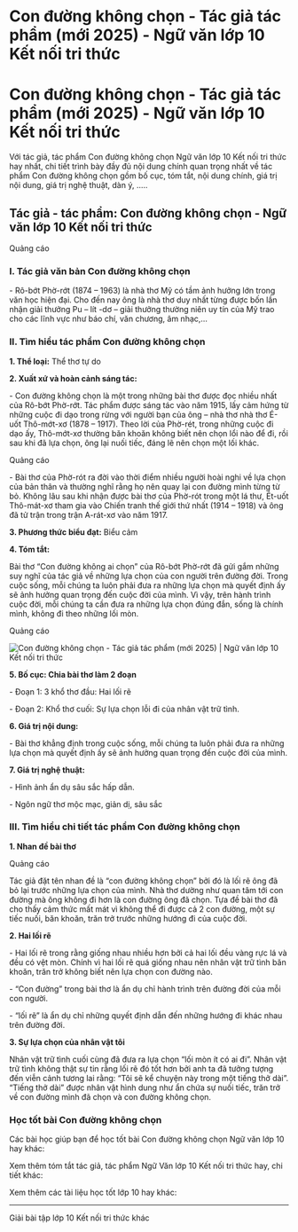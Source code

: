 # Con đường không chọn - Tác giả tác phẩm (mới 2025) - Ngữ văn lớp 10 Kết nối tri thức

# Con đường không chọn - Tác giả tác phẩm (mới 2025) - Ngữ văn lớp 10 Kết nối tri thức

Với tác giả, tác phẩm Con đường không chọn Ngữ văn lớp 10 Kết nối tri thức hay nhất, chi tiết trình bày đầy đủ nội dung chính quan trọng nhất về tác phẩm Con đường không chọn gồm bố cục, tóm tắt, nội dung chính, giá trị nội dung, giá trị nghệ thuật, dàn ý, .....

## Tác giả - tác phẩm: Con đường không chọn - Ngữ văn lớp 10 Kết nối tri thức

Quảng cáo

### **I. Tác giả văn bản Con đường không chọn**

\- Rô-bớt Phờ-rớt (1874 – 1963) là nhà thơ Mỹ có tầm ảnh hưởng lớn trong văn học hiện đại. Cho đến nay ông là nhà thơ duy nhất từng được bốn lần nhận giải thưởng Pu – lít -dơ – giải thưởng thường niên uy tín của Mỹ trao cho các lĩnh vực như báo chí, văn chương, âm nhạc,…

### **II. Tìm hiểu tác phẩm Con đường không chọn**

**1\. Thể loại:** Thể thơ tự do

**2\. Xuất xứ và hoàn cảnh sáng tác:**

\- Con đường không chọn là một trong những bài thơ được đọc nhiều nhất của Rô-bớt Phờ-rớt. Tác phẩm được sáng tác vào năm 1915, lấy cảm hứng từ những cuộc đi dạo trong rừng với người bạn của ông – nhà thơ nhà thơ É-uốt Thô-mớt-xơ (1878 – 1917). Theo lời của Phờ-rét, trong những cuộc đi dạo ấy, Thô-mớt-xơ thường băn khoăn không biết nên chọn lổi nào để đi, rồi sau khi đã lựa chọn, ông lại nuối tiếc, đáng lẽ nên chọn một lối khác.

Quảng cáo

\- Bài thơ của Phờ-rót ra đời vào thời điểm nhiều người hoài nghi về lựa chọn của bản thân và thường nghĩ rằng họ nên quay lại con đường mình từng từ bỏ. Không lâu sau khi nhận được bài thơ của Phờ-rót trong một lá thư, Ét-uốt Thô-mát-xơ tham gia vào Chiến tranh thế giới thứ nhất (1914 – 1918) và ông đã tử trận trong trận A-rát-xơ vào năm 1917.

**3\. Phương thức biểu đạt:** Biểu cảm 

**4\. Tóm tắt:**

Bài thơ “Con đường không ai chọn” của Rô-bớt Phờ-rớt đã gửi gắm những suy nghĩ của tác giả về những lựa chọn của con người trên đường đời. Trong cuộc sống, mỗi chúng ta luôn phải đưa ra những lựa chọn mà quyết định ấy sẽ ảnh hưởng quan trọng đến cuộc đời của mình. Vì vậy, trên hành trình cuộc đời, mỗi chúng ta cần đưa ra những lựa chọn đúng đắn, sống là chính mình, không đi theo những lối mòn. 

Quảng cáo

![Con đường không chọn - Tác giả tác phẩm \(mới 2025\) | Ngữ văn lớp 10 Kết nối tri thức](https://vietjack.com/soan-van-lop-10-kn/images/tac-gia-tac-pham-con-duong-khong-chon.PNG)

**5\. Bố cục: Chia bài thơ làm 2 đoạn**

\- Đoạn 1: 3 khổ thơ đầu: Hai lối rẽ 

\- Đoạn 2: Khổ thơ cuối: Sự lựa chọn lỗi đi của nhân vật trữ tình.

**6\. Giá trị nội dung:**

\- Bài thơ khẳng định trong cuộc sống, mỗi chúng ta luôn phải đưa ra những lựa chọn mà quyết định ấy sẽ ảnh hưởng quan trọng đến cuộc đời của mình.

**7\. Giá trị nghệ thuật:**

\- Hình ảnh ẩn dụ sâu sắc hấp dẫn.

\- Ngôn ngữ thơ mộc mạc, giản dị, sâu sắc

### **III. Tìm hiểu chi tiết tác phẩm Con đường không chọn**

**1\. Nhan đề bài thơ**

Quảng cáo

Tác giả đặt tên nhan đề là “con đường không chọn” bởi đó là lối rẽ ông đã bỏ lại trước những lựa chọn của mình. Nhà thơ dường như quan tâm tới con đường mà ông không đi hơn là con đường ông đã chọn. Tựa đề bài thơ đã cho thấy cảm thức mất mát vì không thể đi được cả 2 con đường, một sự tiếc nuối, băn khoăn, trăn trở trước những hướng đi của cuộc đời. 

**2\. Hai lối rẽ**

\- Hai lối rẽ trong rằng giống nhau nhiều hơn bởi cả hai lối đều vàng rực lá và đều có vệt mòn. Chính vì hai lối rẽ quá giống nhau nên nhân vật trữ tình băn khoăn, trăn trở không biết nên lựa chọn con đường nào. 

\- “Con đường” trong bài thơ là ẩn dụ chỉ hành trình trên đường đời của mỗi con người.

\- “lối rẽ” là ẩn dụ chỉ những quyết định dẫn đến những hướng đi khác nhau trên đường đời. 

**3\. Sự lựa chọn của nhân vật tôi**

Nhân vật trữ tình cuối cùng đã đưa ra lựa chọn “lối mòn ít có ai đi”. Nhân vật trữ tình không thật sự tin rằng lối rẽ đó tốt hơn bởi anh ta đã tưởng tượng đến viễn cảnh tương lai rằng: “Tôi sẽ kể chuyện này trong một tiếng thở dài”. “Tiếng thở dài” được nhân vật hình dung như ẩn chứa sự nuối tiếc, trăn trở về con đường mình đã chọn và con đường không chọn. 

### **Học tốt bài Con đường không chọn**

Các bài học giúp bạn để học tốt bài Con đường không chọn Ngữ văn lớp 10 hay khác:

Xem thêm tóm tắt tác giả, tác phẩm Ngữ Văn lớp 10 Kết nối tri thức hay, chi tiết khác:

Xem thêm các tài liệu học tốt lớp 10 hay khác:

* * *

Giải bài tập lớp 10 Kết nối tri thức khác

